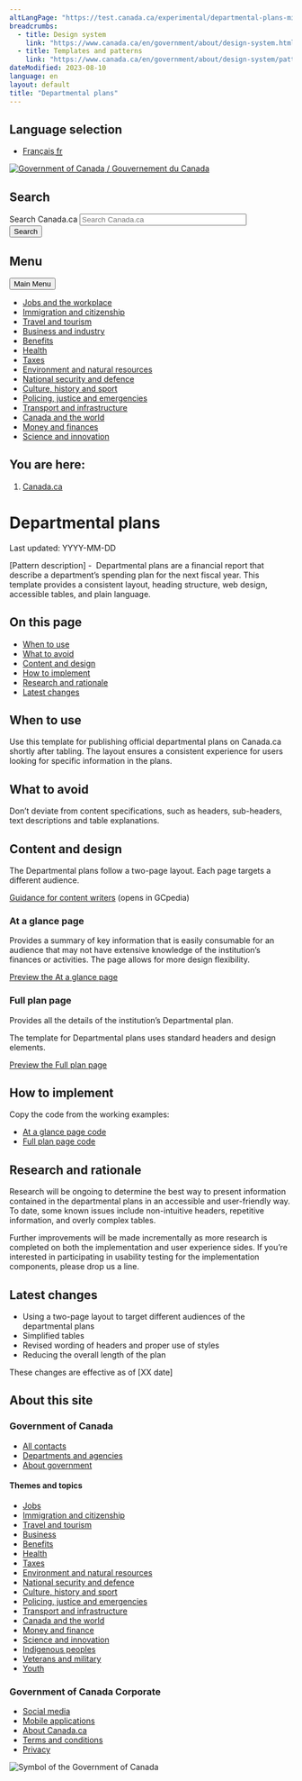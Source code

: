 ```yaml
---
altLangPage: "https://test.canada.ca/experimental/departmental-plans-ministeriels/modele.html"
breadcrumbs:
  - title: Design system
    link: "https://www.canada.ca/en/government/about/design-system.html"
  - title: Templates and patterns
    link: "https://www.canada.ca/en/government/about/design-system/pattern-library.html"
dateModified: 2023-08-10
language: en
layout: default
title: "Departmental plans"
---
```

<link rel="stylesheet" type="text/css" href="/css/theme.min.css" />
<!-- HEADER START -->
<div id="wb-bnr" class="container">
  <div class="row">
    <section id="wb-lng" class="col-xs-3 col-sm-12 pull-right text-right">
      <h2 class="wb-inv">Language selection</h2>
      <div class="row">
        <div class="col-md-12">
          <ul class="list-inline mrgn-bttm-0">
            <li> <a lang="fr" href="/content/canadasite/fr/gouvernement/systeme/gouvernement-numerique/strategie-du-gouvernement-numerique.html"> <span class="hidden-xs">Fran&ccedil;ais</span> <abbr title="Fran&ccedil;ais" class="visible-xs h3 mrgn-tp-sm mrgn-bttm-0 text-uppercase">fr</abbr> </a> </li>
          </ul>
        </div>
      </div>
    </section>
    <div class="brand col-xs-9 col-sm-5 col-md-4" property="publisher" typeof="GovernmentOrganization"> <a href="/en.html" property="url"> <img src="/etc/designs/canada/wet-boew/assets/sig-blk-en.svg" alt="Government of Canada" property="logo"/> <span class="wb-inv"> / <span lang="fr">Gouvernement du Canada</span> </span> </a>
      <meta property="name" content="Government of Canada"/>
      <meta property="areaServed" typeof="Country" content="Canada"/>
      <link property="logo" href="/etc/designs/canada/wet-boew/assets/wmms-blk.svg"/>
    </div>
    <section id="wb-srch" class="col-lg-offset-4 col-md-offset-4 col-sm-offset-2 col-xs-12 col-sm-5 col-md-4">
      <h2>Search</h2>
      <form action="/en/sr/srb.html" method="get" name="cse-search-box" role="search">
        <div class="form-group wb-srch-qry">
          <label for="wb-srch-q" class="wb-inv">Search Canada.ca</label>
          <input name="cdn" value="canada" type="hidden"/>
          <input name="st" value="s" type="hidden"/>
          <input name="num" value="10" type="hidden"/>
          <input name="langs" value="en" type="hidden"/>
          <input name="st1rt" value="1" type="hidden"/>
          <input name="s5bm3ts21rch" value="x" type="hidden"/>
          <input id="wb-srch-q" list="wb-srch-q-ac" class="wb-srch-q form-control" name="q" type="search" value="" size="34" maxlength="170" placeholder="Search Canada.ca"/>
          <input type="hidden" name="_charset_" value="UTF-8"/>
          <datalist id="wb-srch-q-ac"> </datalist>
        </div>
        <div class="form-group submit">
          <button type="submit" id="wb-srch-sub" class="btn btn-primary btn-small" name="wb-srch-sub"><span class="glyphicon-search glyphicon"></span><span class="wb-inv">Search</span></button>
        </div>
      </form>
    </section>
  </div>
</div>
<nav class="gcweb-v2 gcweb-menu" typeof="SiteNavigationElement">
  <div class="container">
    <h2 class="wb-inv">Menu</h2>
    <button type="button" aria-haspopup="true" aria-expanded="false"><span class="wb-inv">Main </span>Menu <span class="expicon glyphicon glyphicon-chevron-down"></span></button>
    <ul role="menu" aria-orientation="vertical" data-ajax-replace="/content/dam/canada/sitemenu/sitemenu-v2-en.html">
      <li role="presentation"><a role="menuitem" tabindex="-1" href="https://www.canada.ca/en/services/jobs.html">Jobs and the workplace</a></li>
      <li role="presentation"><a role="menuitem" tabindex="-1" href="https://www.canada.ca/en/services/immigration-citizenship.html">Immigration and citizenship</a></li>
      <li role="presentation"><a role="menuitem" tabindex="-1" href="https://travel.gc.ca/">Travel and tourism</a></li>
      <li role="presentation"><a role="menuitem" tabindex="-1" href="https://www.canada.ca/en/services/business.html">Business and industry</a></li>
      <li role="presentation"><a role="menuitem" tabindex="-1" href="https://www.canada.ca/en/services/benefits.html">Benefits</a></li>
      <li role="presentation"><a role="menuitem" tabindex="-1" href="https://www.canada.ca/en/services/health.html">Health</a></li>
      <li role="presentation"><a role="menuitem" tabindex="-1" href="https://www.canada.ca/en/services/taxes.html">Taxes</a></li>
      <li role="presentation"><a role="menuitem" tabindex="-1" href="https://www.canada.ca/en/services/environment.html">Environment and natural resources</a></li>
      <li role="presentation"><a role="menuitem" tabindex="-1" href="https://www.canada.ca/en/services/defence.html">National security and defence</a></li>
      <li role="presentation"><a role="menuitem" tabindex="-1" href="https://www.canada.ca/en/services/culture.html">Culture, history and sport</a></li>
      <li role="presentation"><a role="menuitem" tabindex="-1" href="https://www.canada.ca/en/services/policing.html">Policing, justice and emergencies</a></li>
      <li role="presentation"><a role="menuitem" tabindex="-1" href="https://www.canada.ca/en/services/transport.html">Transport and infrastructure</a></li>
      <li role="presentation"><a role="menuitem" tabindex="-1" href="http://international.gc.ca/world-monde/index.aspx?lang=eng">Canada and the world</a></li>
      <li role="presentation"><a role="menuitem" tabindex="-1" href="https://www.canada.ca/en/services/finance.html">Money and finances</a></li>
      <li role="presentation"><a role="menuitem" tabindex="-1" href="https://www.canada.ca/en/services/science.html">Science and innovation</a></li>
    </ul>
  </div>
</nav>
<nav id="wb-bc" property="breadcrumb">
  <h2 class="wb-inv">You are here:</h2>
  <div class="container">
    <ol class="breadcrumb">
      <li><a href='/en.html'>Canada.ca</a></li>
    </ol>
  </div>
</nav>
<!-- HEADER END -->
<h1>Departmental plans</h1>
<p>Last updated: YYYY-MM-DD </p>
<p>[Pattern description] -  Departmental plans are a financial report that describe a department&#8217;s spending plan for the next fiscal year. This template provides a consistent layout, heading structure, web design, accessible tables, and plain language. </p>
<section>
  <h2>On this page</h2>
  <ul>
    <li><a href="#toc01">When to use </a></li>
    <li><a href="#toc02">What to avoid </a></li>
    <li><a href="#toc03">Content and design </a></li>
    <li><a href="#toc04">How to implement </a></li>
    <li><a href="#toc05">Research and rationale</a></li>
    <li><a href="#toc06">Latest changes </a></li>
  </ul>
</section>
<section>
  <h2 id="toc01">When to use </h2>
  <p>Use this template for publishing official departmental plans on Canada.ca shortly after tabling. The layout ensures a consistent experience for users looking for specific information in the plans.</p>
</section>
<section>
  <h2 id="toc02">What to avoid </h2>
  <p>Don&#8217;t deviate from content specifications, such as headers, sub-headers, text descriptions and table explanations. </p>
  
</section>
<section>
  <h2 id="toc03">Content and design</h2>
  <p>The Departmental plans follow a two-page layout. Each page targets a different audience. </p>
  <p><a class="btn btn-default" href="#" role="button">Guidance for content writers</a> (opens in GCpedia)</p>
  <section>
    <h3>At a glance page</h3>
    <p>Provides a summary of key information that is easily consumable for an audience that may not have extensive knowledge of the institution&#8217;s finances or activities. The page allows for more design flexibility. </p>
    <p><a class="btn btn-default" href="#" role="button">Preview the At a glance page</a></p>
  </section>
  <section>
    <h3>Full plan page</h3>
    <p>Provides all the details of the institution&#8217;s Departmental plan.</p>
    <p>The template for Departmental plans uses standard headers and design elements.</p>
    <p><a class="btn btn-default" href="#" role="button">Preview the Full plan page</a></p>
  </section>
</section>
<section>
  <h2 id="toc04">How to implement</h2>
  <p>Copy the code from the working examples:</p>
  <ul>
    <li><a href="https://056gc.sharepoint.com/:w:/s/DigitalAdvisoryServices-Serviceconsultatifscontenunumrique/EWTEAnplNo9OkqZWIPe6awMBgHANdB-5kreBHS2kVYCGKg?e=jn27Sk">At a glance page code</a></li>
    <li><a href="https://056gc.sharepoint.com/:w:/s/DigitalAdvisoryServices-Serviceconsultatifscontenunumrique/ESUZjJQ6hXRFtshLkSeGe-0BTeeEluTYEHP8nsbmVcDhZw?e=a9NbEh">Full plan page code</a></li>
  </ul>
</section>
<section>
  <h2 id="toc05">Research and rationale</h2>
  <p>Research will be ongoing to determine the best way to present information contained in the departmental plans in an accessible and user-friendly way. To date, some known issues include non-intuitive headers, repetitive information, and overly complex tables.</p>
  <p> Further improvements will be made incrementally as more research is completed on both the implementation and user experience sides. If you&#8217;re interested in participating in usability testing for the implementation components, please drop us a line.</p>
</section>
<section>
  <h2 id="toc06">Latest changes</h2>
  <ul>
    <li>Using a two-page layout to target different audiences of the departmental plans</li>
    <li>Simplified tables</li>
    <li>Revised wording of headers and proper use of styles</li>
    <li>Reducing the overall length of the plan</li>
  </ul>
  <p>These changes are effective as of [XX date]</p>
</section>

<!-- FOOTER START -->
<footer id="wb-info">
  <h2 class="wb-inv">About this site</h2>
  <div class="gc-main-footer">
    <div class="container">
      <nav>
        <h3>Government of Canada</h3>
        <ul class="list-col-xs-1 list-col-sm-2 list-col-md-3">
          <li><a href="https://www.canada.ca/en/contact.html">All contacts</a></li>
          <li><a href="https://www.canada.ca/en/government/dept.html">Departments and agencies</a></li>
          <li><a href="https://www.canada.ca/en/government/system.html">About government</a></li>
        </ul>
        <h4><span class="wb-inv">Themes and topics</span></h4>
        <ul class="list-unstyled colcount-sm-2 colcount-md-3">
          <li><a href="https://www.canada.ca/en/services/jobs.html">Jobs</a></li>
          <li><a href="https://www.canada.ca/en/services/immigration-citizenship.html">Immigration and citizenship</a></li>
          <li><a href="https://travel.gc.ca/">Travel and tourism</a></li>
          <li><a href="https://www.canada.ca/en/services/business.html">Business</a></li>
          <li><a href="https://www.canada.ca/en/services/benefits.html">Benefits</a></li>
          <li><a href="https://www.canada.ca/en/services/health.html">Health</a></li>
          <li><a href="https://www.canada.ca/en/services/taxes.html">Taxes</a></li>
          <li><a href="https://www.canada.ca/en/services/environment.html">Environment and natural resources</a></li>
          <li><a href="https://www.canada.ca/en/services/defence.html">National security and defence</a></li>
          <li><a href="https://www.canada.ca/en/services/culture.html">Culture, history and sport</a></li>
          <li><a href="https://www.canada.ca/en/services/policing.html">Policing, justice and emergencies</a></li>
          <li><a href="https://www.canada.ca/en/services/transport.html">Transport and infrastructure</a></li>
          <li><a href="https://international.gc.ca/world-monde/index.aspx?lang=eng">Canada and the world</a></li>
          <li><a href="https://www.canada.ca/en/services/finance.html">Money and finance</a></li>
          <li><a href="https://www.canada.ca/en/services/science.html">Science and innovation</a></li>
          <li><a href="https://www.canada.ca/en/services/indigenous-peoples.html">Indigenous peoples</a></li>
          <li><a href="https://www.canada.ca/en/services/veterans.html">Veterans and military</a></li>
          <li><a href="https://www.canada.ca/en/services/youth.html">Youth</a></li>
        </ul>
      </nav>
    </div>
  </div>
  <div class="gc-sub-footer">
    <div class="container d-flex align-items-center">
      <nav>
        <h3 class="wb-inv">Government of Canada Corporate</h3>
        <ul>
          <li><a href="https://www.canada.ca/en/social.html">Social media</a></li>
          <li><a href="https://www.canada.ca/en/mobile.html">Mobile applications</a></li>
          <li><a href="https://www.canada.ca/en/government/about.html">About Canada.ca</a></li>
          <li><a href="https://www.canada.ca/en/transparency/terms.html">Terms and conditions</a></li>
          <li><a href="https://www.canada.ca/en/transparency/privacy.html">Privacy</a></li>
        </ul>
      </nav>
      <div class="wtrmrk align-self-end"> <img src="https://wet-boew.github.io/themes-dist/GCWeb/GCWeb/assets/wmms-blk.svg" alt="Symbol of the Government of Canada" /> </div>
    </div>
  </div>
</footer>
<!-- FOOTER END -->






